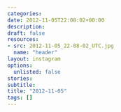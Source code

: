 ```yaml
---
categories:
date: 2012-11-05T22:08:02+00:00
description:
draft: false
resources:
- src: 2012-11-05_22-08-02_UTC.jpg
  name: "header"
layout: instagram
options:
  unlisted: false
stories:
subtitle:
title: "2012-11-05"
tags: []
---
```


 
